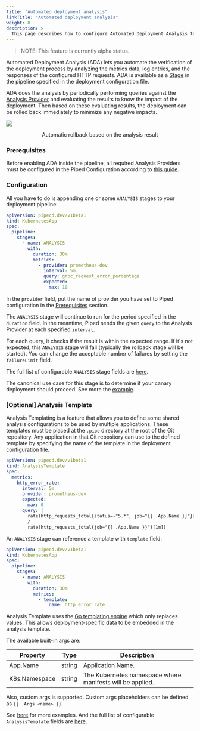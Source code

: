 ```yaml
---
title: "Automated deployment analysis"
linkTitle: "Automated deployment analysis"
weight: 8
description: >
  This page describes how to configure Automated Deployment Analysis feature.
---
```


>NOTE: This feature is currently alpha status.

Automated Deployment Analysis (ADA) lets you automate the verification of the deployment process by analyzing the metrics data, log entries, and the responses of the configured HTTP requests.
ADA is available as a [Stage](/docs/concepts/#stage) in the pipeline specified in the deployment configuration file.

ADA does the analysis by periodically performing queries against the [Analysis Provider](/docs/concepts/#analysis-provider) and evaluating the results to know the impact of the deployment. Then based on these evaluating results, the deployment can be rolled back immediately to minimize any negative impacts.

![](/images/deployment-analysis-stage.png)
<p style="text-align: center;">
Automatic rollback based on the analysis result
</p>

### Prerequisites
Before enabling ADA inside the pipeline, all required Analysis Providers must be configured in the Piped Configuration according to [this guide](/docs/operator-manual/piped/adding-an-analysis-provider/).

### Configuration
All you have to do is appending one or some `ANALYSIS` stages to your deployment pipeline:
```yaml
apiVersion: pipecd.dev/v1beta1
kind: KubernetesApp
spec:
  pipeline:
    stages:
      - name: ANALYSIS
        with:
          duration: 30m
          metrics:
            - provider: prometheus-dev
              interval: 5m
              query: grpc_request_error_percentage
              expected:
                max: 10
```

In the `provider` field, put the name of provider you have set to Piped configuration in the [Prerequisites](/docs/user-guide/automated-deployment-analysis/#prerequisites) section.

The `ANALYSIS` stage will continue to run for the period specified in the `duration` field.
In the meantime, Piped sends the given `query` to the Analysis Provider at each specified `interval`.

For each query, it checks if the result is within the expected range. If it's not expected, this `ANALYSIS` stage will fail (typically the rollback stage will be started).
You can change the acceptable number of failures by setting the `failureLimit` field.

The full list of configurable `ANALYSIS` stage fields are [here](/docs/user-guide/configuration-reference/#analysisstageoptions).

The canonical use case for this stage is to determine if your canary deployment should proceed. See more the [example](https://github.com/pipe-cd/examples/blob/master/kubernetes/analysis-by-metrics/.pipe.yaml).

### [Optional] Analysis Template
Analysis Templating is a feature that allows you to define some shared analysis configurations to be used by multiple applications. These templates must be placed at the `.pipe` directory at the root of the Git repository. Any application in that Git repository can use to the defined template by specifying the name of the template in the deployment configuration file.

```yaml
apiVersion: pipecd.dev/v1beta1
kind: AnalysisTemplate
spec:
  metrics:
    http_error_rate:
      interval: 5m
      provider: prometheus-dev
      expected:
        max: 0
      query: |
        rate(http_requests_total{status=~"5.*", job="{{ .App.Name }}"}[1m])
        /
        rate(http_requests_total{job="{{ .App.Name }}"}[1m])
```


An `ANALYSIS` stage can reference a template with `template` field:
```yaml
apiVersion: pipecd.dev/v1beta1
kind: KubernetesApp
spec:
  pipeline:
    stages:
      - name: ANALYSIS
        with:
          duration: 30m
          metrics:
            - template:
                name: http_error_rate
```

Analysis Template uses the [Go templating engine](https://golang.org/pkg/text/template/) which only replaces values. This allows deployment-specific data to be embedded in the analysis template.

The available built-in args are:

| Property | Type | Description |
|-|-|-|
| App.Name | string | Application Name. |
| K8s.Namespace | string | The Kubernetes namespace where manifests will be applied. |

Also, custom args is supported. Custom args placeholders can be defined as `{{ .Args.<name> }}`.


See [here](https://github.com/pipe-cd/examples/blob/master/.pipe/analysis-template.yaml) for more examples.
And the full list of configurable `AnalysisTemplate` fields are [here](/docs/user-guide/configuration-reference/#analysis-template-configuration).
